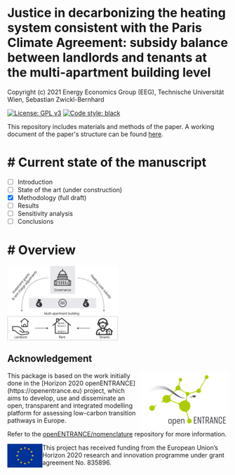 # Justice in decarbonizing the heating system consistent with the Paris Climate Agreement: subsidy balance between landlords and tenants at the multi-apartment building level

Copyright (c) 2021 Energy Economics Group (EEG), Technische Universität Wien, Sebastian Zwickl-Bernhard

[![License: GPL v3](https://img.shields.io/badge/License-GPLv3-blue.svg)](https://www.gnu.org/licenses/gpl-3.0)
[![Code style: black](https://img.shields.io/badge/code%20style-black-000000.svg)](https://github.com/psf/black)

This repository includes materials and methods of the paper. A working document of the paper's structure can be found [here](work-doc/Structure-of-the-paper.docx).

# # Current state of the manuscript 
- [ ] Introduction
- [ ] State of the art (under construction)
- [x] Methodology (full draft)
- [ ] Results
- [ ] Sensitivity analysis
- [ ] Conclusions

# # Overview

<p align="left" width="125%">
	<img src="./_static//Sketch.jpg" width=50% height=50% align="center" alt="Sketch" />
</p>

## Acknowledgement

<img src="./_static/open_entrance-logo.png" width="202" height="129" align="right" alt="openENTRANCE logo" />
This package is based on the work initially done in the
[Horizon 2020 openENTRANCE](https://openentrance.eu) project, which aims to  develop,
use and disseminate an open, transparent and integrated  modelling platform
for assessing low-carbon transition pathways in Europe.

Refer to the [openENTRANCE/nomenclature](https://github.com/openENTRANCE/nomenclature)
repository for more information.

<img src="./_static/EU-logo-300x201.jpg" width="80" height="54" align="left" alt="EU logo" />
This project has received funding from the European Union’s Horizon 2020 research
and innovation programme under grant agreement No. 835896.
